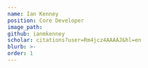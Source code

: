 ```yaml
---
name: Ian Kenney
position: Core Developer
image_path:
github: ianmkenney
scholar: citations?user=Rm4jcz4AAAAJ&hl=en
blurb: >-
order: 1
---
```

